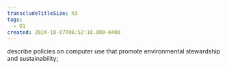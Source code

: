 ```yaml
---
transcludeTitleSize: h3
tags:
  - D1
created: 2024-10-07T06:52:18.000-0400
---
```

describe policies on computer use that promote environmental stewardship and sustainability;